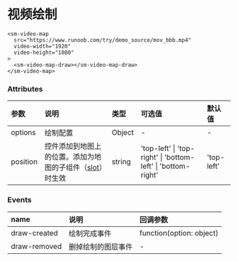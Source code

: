 # 视频绘制

```vue
<sm-video-map
  src="https://www.runoob.com/try/demo_source/mov_bbb.mp4"
  video-width="1920"
  video-height="1080"
>
  <sm-video-map-draw></sm-video-map-draw>
</sm-video-map>
```

### Attributes

| 参数     | 说明                                                                                          | 类型   | 可选值                                                       | 默认值     |
| :------- | :-------------------------------------------------------------------------------------------- | :----- | :----------------------------------------------------------- | :--------- |
| options  | 绘制配置                                                                                      | Object | -                                                            | -          |
| position | 控件添加到地图上的位置。添加为地图的子组件（[slot](https://cn.vuejs.org/v2/api/#slot)）时生效 | string | 'top-left' \| 'top-right' \| 'bottom-left' \| 'bottom-right' | 'top-left' |

### Events

| name         | 说明               | 回调参数                 |
| :----------- | :----------------- | :----------------------- |
| draw-created | 绘制完成事件       | function(option: object) |
| draw-removed | 删掉绘制的图层事件 | -                        |
